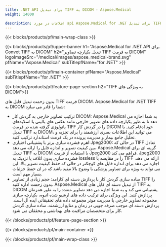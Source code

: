 ```yaml
---
title: .NET API برای تبدیل TIFF به DICOM - Aspose.Medical
weight: 14000

description: اطلاعات در مورد api Aspose.Medical for .NET برای تبدیل TIFF به DICOM
---
```


{{< blocks/products/pf/main-wrap-class >}}

{{< blocks/products/pf/upper-banner h1="Aspose.Medical for .NET API برای Convet TIFF به DICOM" h2="تبدیل یکپارچه تصاویر TIFF به فرمت DICOM" logoImageSrc="/medical/images/aspose_medical-brand.svg" pfName="Aspose.Medical" subTitlepfName="for .NET" >}}

{{< blocks/products/pf/main-container pfName="Aspose.Medical" subTitlepfName="for .NET" >}}

{{< blocks/products/pf/feature-page-section h2="TIFF به ویژگی های DICOM">}}

<p>بدون زحمت تبدیل فایل های TIFF فرمت DICOM. Aspose.Medical for .NET TIFF به DICOM شما را قادر می سازد:</p>

<ul>
<li>ترکیب تصاویر خارجی به گردش کار DICOM: Aspose.Medical به شما اجازه می دهد تا به طور یکپارچه داده های تصویر خارجی مانند عکس های بالینی یا اسلایدهای پاتولوژی گرفته شده در فرمت TIFF را در گردش کار DICOM خود ادغام کنید. با تبدیل TIFF به DICOM، می توانید این اطلاعات بصری ارزشمند را برای تجزیه و تحلیل جامع بیمار و مدیریت پرونده در یک فرمت استاندارد ترکیب کنید.</li>
<li>اهرم فشرده سازی برتر با پشتیبانی اختیاری Jpeg2000: در حالی که TIFF تعادل بین کیفیت تصویر و اندازه فایل را ارائه می دهد، Aspose.Medical گزینه ای برای تبدیل TIFF به DICOM با استفاده از فرمت Jpeg2000 فراهم می کند. Jpeg2000 فشرده سازی بدون اتلاف یا نزدیک به lossless را در مقایسه با TIFF ارائه می دهد، اجازه می دهد برای اندازه فایل های کوچکتر در حالی که حفظ کیفیت تصویر بالا. این می تواند به ویژه برای تصاویر پزشکی با وضوح بالا مفید باشد که در ان حفظ جزئیات بسیار مهم است.</li>
<li>ساده سازی گردش کار با پردازش دسته ای کارامد: حجم زیادی از تصاویر TIFF را بدون زحمت اداره کنید. Aspose.Medical از تبدیل دسته ای فایل های TIFF به DICOM پشتیبانی می کند و به شما اجازه می دهد تصاویر متعدد را به طور همزمان پردازش کنید. این ویژگی برای ترکیب داده های ارشیو شده انبوه، یکپارچه سازی مجموعه تصاویر خارجی یا مدیریت موثر مجموعه داده های تحقیقاتی ایده ال است. پردازش دسته ای موجب صرفه جویی در زمان و منابع ارزشمند، ساده سازی گردش کار برای متخصصان مراقبت های بهداشتی و محققان می شود.</li>
</ul>

{{< /blocks/products/pf/feature-page-section >}}

{{< /blocks/products/pf/main-container >}}

{{< /blocks/products/pf/main-wrap-class >}}